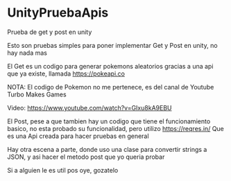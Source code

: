 # UnityPruebaApis
Prueba de get y post en unity

Esto son pruebas simples para poner implementar Get y Post en unity, no hay nada mas

El Get es un codigo para generar pokemons aleatorios gracias a una api que ya existe, llamada https://pokeapi.co

NOTA: El codigo de Pokemon no me pertenece, es del canal de Youtube Turbo Makes Games

Video: https://www.youtube.com/watch?v=GIxu8kA9EBU



El Post, pese a que tambien hay un codigo que tiene el funcionamiento basico, no esta probado su funcionalidad, pero utilizo https://reqres.in/
Que es una Api creada para hacer pruebas en general

Hay otra escena a parte, donde uso una clase para convertir strings a JSON, y asi hacer el metodo post que yo queria probar

Si a alguien le es util pos oye, gozatelo
